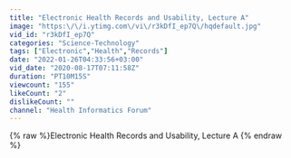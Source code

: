 ```yaml
---
title: "Electronic Health Records and Usability, Lecture A"
image: "https:\/\/i.ytimg.com\/vi\/r3kDfI_ep7Q\/hqdefault.jpg"
vid_id: "r3kDfI_ep7Q"
categories: "Science-Technology"
tags: ["Electronic","Health","Records"]
date: "2022-01-26T04:33:56+03:00"
vid_date: "2020-08-17T07:11:58Z"
duration: "PT10M15S"
viewcount: "155"
likeCount: "2"
dislikeCount: ""
channel: "Health Informatics Forum"
---
```

{% raw %}Electronic Health Records and Usability, Lecture A {% endraw %}
